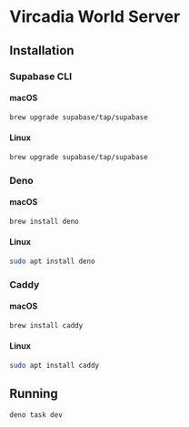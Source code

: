 # Vircadia World Server

## Installation

### Supabase CLI

#### macOS

```bash
brew upgrade supabase/tap/supabase
```

#### Linux

```bash
brew upgrade supabase/tap/supabase
```

### Deno

#### macOS

```bash
brew install deno
```

#### Linux

```bash
sudo apt install deno
```

### Caddy

#### macOS

```bash
brew install caddy
```

#### Linux

```bash
sudo apt install caddy
```

## Running

```bash
deno task dev
```
